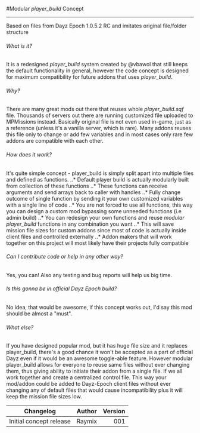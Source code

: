 #Modular *player_build* Concept
___
Based on files from Dayz Epoch 1.0.5.2 RC and imitates original file/folder structure

###### What is it?
It is a redesigned *player_build* system created by @vbawol that still keeps the default functionality in general, 
however the code concept is designed for maximum compatibility for future addons that uses *player_build*.

###### Why?
There are many great mods out there that reuses whole *player_build.sqf* file. Thousands of servers out there are running
customized file uploaded to MPMissions instead. Basically original file is not even used in-game, just as a reference (unless it's a vanilla server, which is rare).
Many addons reuses this file only to change or add few variables and in most cases only rare few addons are compatible with each other.

###### How does it work?
It's quite simple concept - player_build is simply split apart into multiple files and defined as functions.
..* Default player build is actually modularly built from collection of these functions
..* These functions can receive arguments and send arrays back to caller with handles
..* Fully change outcome of single function by sending it your own customized variables with a single line of code
..* You are not forced to use all functions, this way you can design a custom mod bypassing some unneeded functions (i.e admin build)
..* You can redesign your own functions and reuse *modular player_build* functions in any combination you want
..* This will save mission file sizes for custom addons since most of code is actually inside client files and controlled externally
..* Addon makers that will work together on this project will most likely have their projects fully compatible

###### Can I contribute code or help in any other way?
Yes, you can! Also any testing and bug reports will help us big time.

###### Is this gonna be in official Dayz Epoch build?
No idea, that would be awesome, if this concept works out, I'd say this mod should be almost a "must".

###### What else?
If you have designed popular mod, but it has huge file size and it replaces player_build, there's a good chance it won't be accepted 
as a part of official Dayz even if it would be an awesome toggle-able feature. However modular player_build allows for everyone to 
reuse same files without ever changing them, thus giving ability to initiate their addon from a single file. If we all work together
and create a centralized control file.
This way your mod/addon could be added to Dayz-Epoch client files without ever changing any of default files that would cause incompatibility
plus it will keep the mission file sizes low.

|Changelog						|Author				|Version	|
| ------------------------------|:-----------------:| ---------:|
|Initial concept release		|Raymix				|001		|